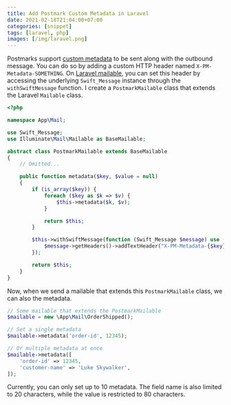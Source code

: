 ```yaml
---
title: Add Postmark Custom Metadata in Laravel
date: 2021-02-18T21:04:00+07:00
categories: [snippet]
tags: [laravel, php]
images: [/img/laravel.png]
---
```

Postmarks support [custom metadata](https://postmarkapp.com/support/article/1125-custom-metadata-faq) to be sent along with the outbound message. You can do so by adding a custom HTTP header named `X-PM-Metadata-SOMETHING`. On [Laravel mailable](https://laravel.com/docs/8.x/mail#generating-mailables), you can set this header by accessing the underlying `Swift_Message` instance through the `withSwiftMessage` function. I create a `PostmarkMailable` class that extends the Laravel `Mailable` class.

```php
<?php

namespace App\Mail;

use Swift_Message;
use Illuminate\Mail\Mailable as BaseMailable;

abstract class PostmarkMailable extends BaseMailable
{
    // Omitted...

    public function metadata($key, $value = null)
    {
        if (is_array($key)) {
            foreach ($key as $k => $v) {
                $this->metadata($k, $v);
            }

            return $this;
        }

        $this->withSwiftMessage(function (Swift_Message $message) use ($key, $value) {
            $message->getHeaders()->addTextHeader("X-PM-Metadata-{$key}", $value);
        });

        return $this;
    }
}
```

Now, when we send a mailable that extends this `PostmarkMailable` class, we can also the metadata.

```php
// Some mailable that extends the PostmarkMailable
$mailable = new \App\Mail\OrderShipped();

// Set a single metadata
$mailable->metadata('order-id', 12345);

// Or multiple metadata at once
$mailable->metadata([
    'order-id' => 12345,
    'customer-name' => 'Luke Skywalker',
]);
```

Currently, you can only set up to 10 metadata. The field name is also limited to 20 characters, while the value is restricted to 80 characters.